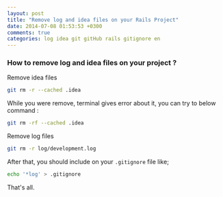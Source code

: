 ```yaml
---
layout: post
title: "Remove log and idea files on your Rails Project"
date: 2014-07-08 01:53:53 +0300
comments: true
categories: log idea git gitHub rails gitignore en
---
```


### How to remove log and idea files on your project ?

Remove idea files

```bash
git rm -r --cached .idea
```
While you were remove, terminal gives error about it, you can try to below command :

```bash
git rm -rf --cached .idea
```
Remove log files

```bash
git rm -r log/development.log
```

After that, you should include on your `.gitignore` file like;

```bash
echo '*log' > .gitignore
```

That's all.